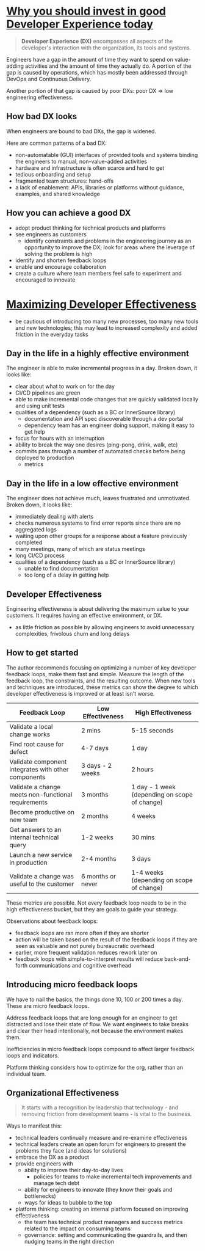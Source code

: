 # [Why you should invest in good Developer Experience today](https://www.thoughtworks.com/insights/blog/why-you-should-invest-good-developer-experience-today)

> __Developer Experience (DX)__ encompasses all aspects of the developer's interaction with the organization, its tools and systems.

Engineers have a gap in the amount of time they want to spend on value-adding activities and the amount of time they actually do.
A portion of the gap is caused by operations, which has mostly been addressed through DevOps and Continuous Delivery.

Another portion of that gap is caused by poor DXs: poor DX => low engineering effectiveness.


## How bad DX looks
When engineers are bound to bad DXs, the gap is widened.

Here are common patterns of a bad DX:
- non-automatable (GUI) interfaces of provided tools and systems binding the engineers to manual, non-value-added activities
- hardware and infrastructure is often scarce and hard to get
- tedious onboarding and setup
- fragmented team structures: hand-offs
- a lack of enablement: APIs, libraries or platforms without guidance, examples, and shared knowledge


## How you can achieve a good DX
- adopt product thinking for technical products and platforms
- see engineers as customers
  - identify constraints and problems in the engineering journey as an opportunity to improve the DX; look for areas where the leverage of solving the problem is high
- identify and shorten feedback loops
- enable and encourage collaboration
- create a culture where team members feel safe to experiment and encouraged to innovate


# [Maximizing Developer Effectiveness](https://martinfowler.com/articles/developer-effectiveness.html)
- be cautious of introducing too many new processes, too many new tools and new technologies; this may lead to increased complexity and added friction in the everyday tasks

## Day in the life in a highly effective environment
The engineer is able to make incremental progress in a day.
Broken down, it looks like:
- clear about what to work on for the day
- CI/CD pipelines are green
- able to make incremental code changes that are quickly validated locally and using unit tests
- qualities of a dependency (such as a BC or InnerSource library)
  - documentation and API spec discoverable through a dev portal
  - dependency team has an engineer doing support, making it easy to get help
- focus for hours with an interruption
- ability to break the way one desires (ping-pong, drink, walk, etc)
- commits pass through a number of automated checks before being deployed to production
  - metrics

## Day in the life in a low effective environment
The engineer does not achieve much, leaves frustrated and unmotivated.
Broken down, it looks like:
- immediately dealing with alerts
- checks numerous systems to find error reports since there are no aggregated logs
- waiting upon other groups for a response about a feature previously completed
- many meetings, many of which are status meetings
- long CI/CD process
- qualities of a dependency (such as a BC or InnerSource library)
  - unable to find documentation
  - too long of a delay in getting help

## Developer Effectiveness
Engineering effectiveness is about delivering the maximum value to your customers.
It requires having an effective environment, or DX.
- as little friction as possible by allowing engineers to avoid unnecessary complexities, frivolous churn and long delays

## How to get started
The author recommends focusing on optimizing a number of key developer feedback loops, make them fast and simple.
Measure the length of the feedback loop, the constraints, and the resulting outcome.
When new tools and techniques are introduced, these metrics can show the degree to which developer effectiveness is improved or at least isn't worse.

| Feedback Loop | Low Effectiveness | High Effectiveness |
| --- | --- | --- |
| Validate a local change works | 2 mins | 5-15 seconds |
| Find root cause for defect | 4-7 days | 1 day |
| Validate component integrates with other components | 3 days - 2 weeks | 2 hours |
| Validate a change meets non-functional requirements | 3 months | 1 day - 1 week (depending on scope of change) |
| Become productive on new team | 2 months | 4 weeks |
| Get answers to an internal technical query | 1-2 weeks | 30 mins |
| Launch a new service in production | 2-4 months | 3 days |
| Validate a change was useful to the customer | 6 months or never | 1-4 weeks (depending on scope of change) |

These metrics are possible.
Not every feedback loop needs to be in the high effectiveness bucket, but they are goals to guide your strategy.

Observations about feedback loops:
- feedback loops are ran more often if they are shorter
- action will be taken based on the result of the feedback loops if they are seen as valuable and not purely bureaucratic overhead
- earlier, more frequent validation reduces rework later on
- feedback loops with simple-to-interpret results will reduce back-and-forth communications and cognitive overhead

## Introducing micro feedback loops
We have to nail the basics, the things done 10, 100 or 200 times a day.
These are micro feedback loops.

Address feedback loops that are long enough for an engineer to get distracted and lose their state of flow.
We want engineers to take breaks and clear their head intentionally, not because the environment makes them.

Inefficiencies in micro feedback loops compound to affect larger feedback loops and indicators.

Platform thinking considers how to optimize for the org, rather than an individual team.

## Organizational Effectiveness
> It starts with a recognition by leadership that technology - and removing friction from development teams - is vital to the business.

Ways to manifest this:
- technical leaders continually measure and re-examine effectiveness
- technical leaders create an open forum for engineers to present the problems they face (and ideas for solutions)
- embrace the DX as a product
- provide engineers with
  - ability to improve their day-to-day lives
    - policies for teams to make incremental tech improvements and manage tech debt
  - ability for engineers to innovate (they know their goals and bottlenecks)
  - ways for ideas to bubble to the top
- platform thinking: creating an internal platform focused on improving effectiveness
  - the team has technical product managers and success metrics related to the impact on consuming teams
  - governance: setting and communicating the guardrails, and then nudging teams in the right direction